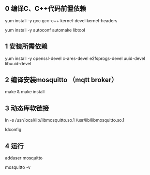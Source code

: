 ## 0 编译C、C++代码前置依赖

yum install -y  gcc gcc-c++  kernel-devel kernel-headers

yum install -y autoconf automake libtool

## 1 安装所需依赖

 yum install -y openssl-devel c-ares-devel e2fsprogs-devel uuid-devel libuuid-devel 

## 2 编译安装mosquitto （mqtt broker）

make & make install

## 3 动态库软链接

ln -s /usr/local/lib/libmosquitto.so.1 /usr/lib/libmosquitto.so.1

ldconfig

## 4 运行

adduser mosquitto

mosquitto -v

